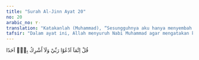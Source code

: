 ```yaml
---
title: "Surah Al-Jinn Ayat 20"
no: 20
arabic_no: ٢٠
translation: "Katakanlah (Muhammad), “Sesungguhnya aku hanya menyembah Tuhanku dan aku tidak mempersekutukan sesuatu pun dengan-Nya.” "
tafsir: "Dalam ayat ini, Allah menyuruh Nabi Muhammad agar mengatakan kepada orang-orang yang memusuhinya bahwa beliau hanya menyembah Allah dan tidak mempersekutukan-Nya dengan suatu apa pun. Hal yang demikian itu bukanlah suatu yang luar biasa dan bukan pula suatu yang harus dibenci, sehingga mereka beramai-ramai memusuhinya."
---
```

قُلْ اِنَّمَآ اَدْعُوْا رَبِّيْ وَلَآ اُشْرِكُ بِهٖٓ اَحَدًا 